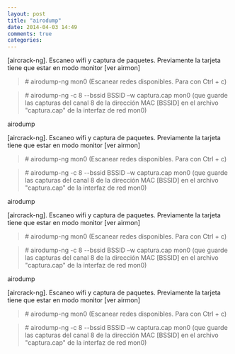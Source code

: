 ```yaml
---
layout: post
title: "airodump"
date: 2014-04-03 14:49
comments: true
categories: 
---
```

[aircrack-ng]. Escaneo wifi y captura de paquetes. Previamente la tarjeta tiene que estar en modo monitor [ver airmon]

>\# airodump-ng mon0 (Escanear redes disponibles. Para con Ctrl + c) 

>\# airodump-ng -c 8 --bssid BSSID –w captura.cap mon0 (que guarde las capturas del canal 8 de la dirección MAC [BSSID] en el archivo "captura.cap" de la interfaz de red mon0)

airodump

[aircrack-ng]. Escaneo wifi y captura de paquetes. Previamente la tarjeta tiene que estar en modo monitor [ver airmon]

>\# airodump-ng mon0 (Escanear redes disponibles. Para con Ctrl + c) 

>\# airodump-ng -c 8 --bssid BSSID –w captura.cap mon0 (que guarde las capturas del canal 8 de la dirección MAC [BSSID] en el archivo "captura.cap" de la interfaz de red mon0)

airodump

[aircrack-ng]. Escaneo wifi y captura de paquetes. Previamente la tarjeta tiene que estar en modo monitor [ver airmon]

>\# airodump-ng mon0 (Escanear redes disponibles. Para con Ctrl + c) 

>\# airodump-ng -c 8 --bssid BSSID –w captura.cap mon0 (que guarde las capturas del canal 8 de la dirección MAC [BSSID] en el archivo "captura.cap" de la interfaz de red mon0)

airodump

[aircrack-ng]. Escaneo wifi y captura de paquetes. Previamente la tarjeta tiene que estar en modo monitor [ver airmon]

>\# airodump-ng mon0 (Escanear redes disponibles. Para con Ctrl + c) 

>\# airodump-ng -c 8 --bssid BSSID –w captura.cap mon0 (que guarde las capturas del canal 8 de la dirección MAC [BSSID] en el archivo "captura.cap" de la interfaz de red mon0)

